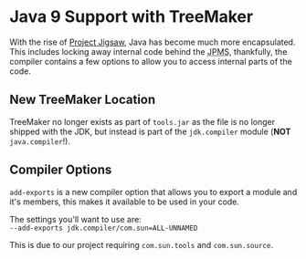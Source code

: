 # Java 9 Support with TreeMaker

With the rise of [Project Jigsaw](https://www.baeldung.com/project-jigsaw-java-modularity), Java has become much more encapsulated. This includes locking away internal code behind the <abbr title="Java Platform Module System">JPMS</abbr>, thankfully, the compiler contains a few options to allow you to access internal parts of the code.

## New TreeMaker Location

TreeMaker no longer exists as part of `tools.jar` as the file is no longer shipped with the JDK, but instead is part of the `jdk.compiler` module (**NOT** `java.compiler`!).

## Compiler Options

`add-exports` is a new compiler option that allows you to export a module and it's members, this makes it available to be used in your code.

The settings you'll want to use are:<br>
`--add-exports jdk.compiler/com.sun=ALL-UNNAMED`

This is due to our project requiring `com.sun.tools` and `com.sun.source`.